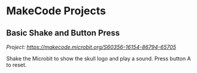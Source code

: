 # MakeCode Projects
## Basic Shake and Button Press
_Project: https://makecode.microbit.org/S60356-16154-86794-65705_

Shake the Microbit to show the skull logo and play a sound. Press button A to reset.
